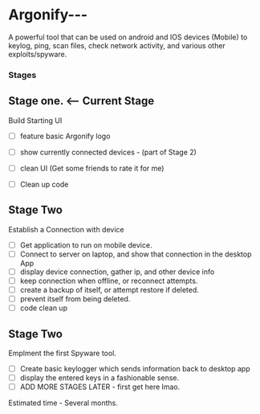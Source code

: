 # Argonify---
A powerful tool that can be used on android and IOS devices (Mobile) to keylog, ping, scan files, check network activity, and various other exploits/spyware. 


### Stages

## Stage one. <-- Current Stage
Build Starting UI
- [ ] feature basic Argonify logo
- [ ] show currently connected devices - (part of Stage 2)
- [ ] clean UI (Get some friends to rate it for me)
- [ ] Clean up code


## Stage Two
Establish a Connection with device
- [ ] Get application to run on mobile device. 
- [ ] Connect to server on laptop, and show that connection in the desktop App
- [ ] display device connection, gather ip, and other device info
- [ ] keep connection when offline, or reconnect attempts. 
- [ ] create a backup of itself, or attempt restore if deleted. 
- [ ] prevent itself from being deleted.
- [ ] code clean up

## Stage Two
Emplment the first Spyware tool. 
- [ ] Create basic keylogger which sends information back to desktop app
- [ ] display the entered keys in a fashionable sense. 
- [ ]  ADD MORE STAGES LATER - first get here lmao.

Estimated time - Several months. 
